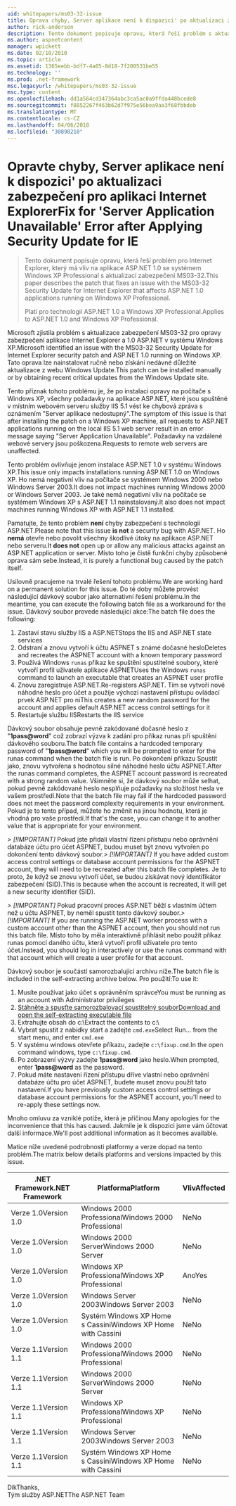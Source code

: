 ```yaml
---
uid: whitepapers/ms03-32-issue
title: Oprava chyby, Server aplikace není k dispozici' po aktualizaci zabezpečení pro aplikaci Internet Explorer | Microsoft Docs
author: rick-anderson
description: Tento dokument popisuje opravu, která řeší problém s aktualizací zabezpečení MS03-32 pro Internet Explorer, který má vliv na aplikace ASP.NET 1.0 spuštěné na Wi...
ms.author: aspnetcontent
manager: wpickett
ms.date: 02/10/2010
ms.topic: article
ms.assetid: 1365eebb-bdf7-4a05-8d18-7f200531be55
ms.technology: ''
ms.prod: .net-framework
msc.legacyurl: /whitepapers/ms03-32-issue
msc.type: content
ms.openlocfilehash: dd1a564cd347364abc3ca5ac0a9ffda448bcede8
ms.sourcegitcommit: f8852267f463b62d7f975e56bea9aa3f68fbbdeb
ms.translationtype: MT
ms.contentlocale: cs-CZ
ms.lasthandoff: 04/06/2018
ms.locfileid: "30898210"
---
```

<a name="fix-for-server-application-unavailable-error-after-applying-security-update-for-ie"></a><span data-ttu-id="940a8-103">Opravte chyby, Server aplikace není k dispozici' po aktualizaci zabezpečení pro aplikaci Internet Explorer</span><span class="sxs-lookup"><span data-stu-id="940a8-103">Fix for 'Server Application Unavailable' Error after Applying Security Update for IE</span></span>
====================
> <span data-ttu-id="940a8-104">Tento dokument popisuje opravu, která řeší problém pro Internet Explorer, který má vliv na aplikace ASP.NET 1.0 se systémem Windows XP Professional s aktualizací zabezpečení MS03-32.</span><span class="sxs-lookup"><span data-stu-id="940a8-104">This paper describes the patch that fixes an issue with the MS03-32 Security Update for Internet Explorer that affects ASP.NET 1.0 applications running on Windows XP Professional.</span></span>
> 
> <span data-ttu-id="940a8-105">Platí pro technologii ASP.NET 1.0 a Windows XP Professional.</span><span class="sxs-lookup"><span data-stu-id="940a8-105">Applies to ASP.NET 1.0 and Windows XP Professional.</span></span>


<span data-ttu-id="940a8-106">Microsoft zjistila problém s aktualizace zabezpečení MS03-32 pro opravy zabezpečení aplikace Internet Explorer a 1.0 ASP.NET v systému Windows XP.</span><span class="sxs-lookup"><span data-stu-id="940a8-106">Microsoft identified an issue with the MS03-32 Security Update for Internet Explorer security patch and ASP.NET 1.0 running on Windows XP.</span></span> <span data-ttu-id="940a8-107">Tato oprava lze nainstalovat ručně nebo získání nedávné důležité aktualizace z webu Windows Update.</span><span class="sxs-lookup"><span data-stu-id="940a8-107">This patch can be installed manually or by obtaining recent critical updates from the Windows Update site.</span></span>

<span data-ttu-id="940a8-108">Tento příznak tohoto problému je, že po instalaci opravy na počítače s Windows XP, všechny požadavky na aplikace ASP.NET, které jsou spuštěné v místním webovém serveru služby IIS 5.1 vést ke chybová zpráva s oznámením "Server aplikace nedostupný".</span><span class="sxs-lookup"><span data-stu-id="940a8-108">The symptom of this issue is that after installing the patch on a Windows XP machine, all requests to ASP.NET applications running on the local IIS 5.1 web server result in an error message saying "Server Application Unavailable".</span></span> <span data-ttu-id="940a8-109">Požadavky na vzdálené webové servery jsou poškozena.</span><span class="sxs-lookup"><span data-stu-id="940a8-109">Requests to remote web servers are unaffected.</span></span>

<span data-ttu-id="940a8-110">Tento problém ovlivňuje jenom instalace ASP.NET 1.0 v systému Windows XP.</span><span class="sxs-lookup"><span data-stu-id="940a8-110">This issue only impacts installations running ASP.NET 1.0 on Windows XP.</span></span> <span data-ttu-id="940a8-111">Ho nemá negativní vliv na počítače se systémem Windows 2000 nebo Windows Server 2003.</span><span class="sxs-lookup"><span data-stu-id="940a8-111">It does not impact machines running Windows 2000 or Windows Server 2003.</span></span> <span data-ttu-id="940a8-112">Je také nemá negativní vliv na počítače se systémem Windows XP s ASP.NET 1.1 nainstalovaný.</span><span class="sxs-lookup"><span data-stu-id="940a8-112">It also does not impact machines running Windows XP with ASP.NET 1.1 installed.</span></span>

<span data-ttu-id="940a8-113">Pamatujte, že tento problém **není** chyby zabezpečení s technologií ASP.NET.</span><span class="sxs-lookup"><span data-stu-id="940a8-113">Please note that this issue **is not** a security bug with ASP.NET.</span></span> <span data-ttu-id="940a8-114">Ho **nemá** otevře nebo povolit všechny škodlivé útoky na aplikace ASP.NET nebo serveru.</span><span class="sxs-lookup"><span data-stu-id="940a8-114">It **does not** open up or allow any malicious attacks against an ASP.NET application or server.</span></span> <span data-ttu-id="940a8-115">Místo toho je čistě funkční chyby způsobené oprava sám sebe.</span><span class="sxs-lookup"><span data-stu-id="940a8-115">Instead, it is purely a functional bug caused by the patch itself.</span></span>

<span data-ttu-id="940a8-116">Usilovně pracujeme na trvalé řešení tohoto problému.</span><span class="sxs-lookup"><span data-stu-id="940a8-116">We are working hard on a permanent solution for this issue.</span></span> <span data-ttu-id="940a8-117">Do té doby můžete provést následující dávkový soubor jako alternativní řešení problému.</span><span class="sxs-lookup"><span data-stu-id="940a8-117">In the meantime, you can execute the following batch file as a workaround for the issue.</span></span> <span data-ttu-id="940a8-118">Dávkový soubor provede následující akce:</span><span class="sxs-lookup"><span data-stu-id="940a8-118">The batch file does the following:</span></span>

1. <span data-ttu-id="940a8-119">Zastaví stavu služby IIS a ASP.NET</span><span class="sxs-lookup"><span data-stu-id="940a8-119">Stops the IIS and ASP.NET state services</span></span>
2. <span data-ttu-id="940a8-120">Odstraní a znovu vytvoří k účtu ASPNET s známé dočasné heslo</span><span class="sxs-lookup"><span data-stu-id="940a8-120">Deletes and recreates the ASPNET account with a known temporary password</span></span>
3. <span data-ttu-id="940a8-121">Používá Windows `runas` příkaz ke spuštění spustitelné soubory, které vytvoří profil uživatele aplikace ASPNET</span><span class="sxs-lookup"><span data-stu-id="940a8-121">Uses the Windows `runas` command to launch an executable that creates an ASPNET user profile</span></span>
4. <span data-ttu-id="940a8-122">Znovu zaregistruje ASP.NET.</span><span class="sxs-lookup"><span data-stu-id="940a8-122">Re-registers ASP.NET.</span></span> <span data-ttu-id="940a8-123">Tím se vytvoří nové náhodné heslo pro účet a použije výchozí nastavení přístupu ovládací prvek ASP.NET pro ni</span><span class="sxs-lookup"><span data-stu-id="940a8-123">This creates a new random password for the account and applies default ASP.NET access control settings for it</span></span>
5. <span data-ttu-id="940a8-124">Restartuje službu IIS</span><span class="sxs-lookup"><span data-stu-id="940a8-124">Restarts the IIS service</span></span>

<span data-ttu-id="940a8-125">Dávkový soubor obsahuje pevně zakódované dočasné heslo z "<strong>1pass@word</strong>" což zobrazí výzva k zadání pro příkaz runas při spuštění dávkového souboru.</span><span class="sxs-lookup"><span data-stu-id="940a8-125">The batch file contains a hardcoded temporary password of "<strong>1pass@word</strong>" which you will be prompted to enter for the runas command when the batch file is run.</span></span> <span data-ttu-id="940a8-126">Po dokončení příkazu Spustit jako, znovu vytvořena s hodnotou silné náhodné heslo účtu ASPNET.</span><span class="sxs-lookup"><span data-stu-id="940a8-126">After the runas command completes, the ASPNET account password is recreated with a strong random value.</span></span> <span data-ttu-id="940a8-127">Všimněte si, že dávkový soubor může selhat, pokud pevně zakódované heslo nesplňuje požadavky na složitost hesla ve vašem prostředí.</span><span class="sxs-lookup"><span data-stu-id="940a8-127">Note that the batch file may fail if the hardcoded password does not meet the password complexity requirements in your environment.</span></span> <span data-ttu-id="940a8-128">Pokud je to tento případ, můžete ho změnit na jinou hodnotu, která je vhodná pro vaše prostředí.</span><span class="sxs-lookup"><span data-stu-id="940a8-128">If that's the case, you can change it to another value that is appropriate for your environment.</span></span>

<span data-ttu-id="940a8-129">*> [!IMPORTANT]* Pokud jste přidali vlastní řízení přístupu nebo oprávnění databáze účtu pro účet ASPNET, budou muset být znovu vytvořen po dokončení tento dávkový soubor.</span><span class="sxs-lookup"><span data-stu-id="940a8-129">*> [!IMPORTANT]* If you have added custom access control settings or database account permissions for the ASPNET account, they will need to be recreated after this batch file completes.</span></span> <span data-ttu-id="940a8-130">Je to proto, že když se znovu vytvoří účet, se budou získávat nový identifikátor zabezpečení (SID).</span><span class="sxs-lookup"><span data-stu-id="940a8-130">This is because when the account is recreated, it will get a new security identifier (SID).</span></span>

<span data-ttu-id="940a8-131">*> [!IMPORTANT]* Pokud pracovní proces ASP.NET běží s vlastním účtem než u účtu ASPNET, by neměl spustit tento dávkový soubor.</span><span class="sxs-lookup"><span data-stu-id="940a8-131">*> [!IMPORTANT]* If you are running the ASP.NET worker process with a custom account other than the ASPNET account, then you should not run this batch file.</span></span> <span data-ttu-id="940a8-132">Místo toho by měla interaktivně přihlásit nebo použít příkaz runas pomocí daného účtu, která vytvoří profil uživatele pro tento účet.</span><span class="sxs-lookup"><span data-stu-id="940a8-132">Instead, you should log in interactively or use the runas command with that account which will create a user profile for that account.</span></span>

<span data-ttu-id="940a8-133">Dávkový soubor je součástí samorozbalující archivu níže.</span><span class="sxs-lookup"><span data-stu-id="940a8-133">The batch file is included in the self-extracting archive below.</span></span> <span data-ttu-id="940a8-134">Pro použití:</span><span class="sxs-lookup"><span data-stu-id="940a8-134">To use it:</span></span>

1. <span data-ttu-id="940a8-135">Musíte používat jako účet s oprávněním správce</span><span class="sxs-lookup"><span data-stu-id="940a8-135">You must be running as an account with Administrator privileges</span></span>
2. [<span data-ttu-id="940a8-136">Stáhněte a spusťte samorozbalovací spustitelný soubor</span><span class="sxs-lookup"><span data-stu-id="940a8-136">Download and open the self-extracting executable file</span></span>](ms03-32-issue/_static/fixup1.exe)
3. <span data-ttu-id="940a8-137">Extrahujte obsah do c:\\</span><span class="sxs-lookup"><span data-stu-id="940a8-137">Extract the contents to c:\\</span></span>
4. <span data-ttu-id="940a8-138">Vybrat spustit z nabídky start a zadejte `cmd.exe`</span><span class="sxs-lookup"><span data-stu-id="940a8-138">Select Run... from the start menu, and enter `cmd.exe`</span></span>
5. <span data-ttu-id="940a8-139">V systému windows otevřete příkazu, zadejte `c:\fixup.cmd`.</span><span class="sxs-lookup"><span data-stu-id="940a8-139">In the open command windows, type `c:\fixup.cmd`.</span></span>
6. <span data-ttu-id="940a8-140">Po zobrazení výzvy zadejte <strong>1pass@word</strong> jako heslo.</span><span class="sxs-lookup"><span data-stu-id="940a8-140">When prompted, enter <strong>1pass@word</strong> as the password.</span></span>
7. <span data-ttu-id="940a8-141">Pokud máte nastavení řízení přístupu dříve vlastní nebo oprávnění databáze účtu pro účet ASPNET, budete muset znovu použít tato nastavení.</span><span class="sxs-lookup"><span data-stu-id="940a8-141">If you have previously custom access control settings or database account permissions for the ASPNET account, you'll need to re-apply these settings now.</span></span>

<span data-ttu-id="940a8-142">Mnoho omluvu za vzniklé potíže, která je příčinou.</span><span class="sxs-lookup"><span data-stu-id="940a8-142">Many apologies for the inconvenience that this has caused.</span></span> <span data-ttu-id="940a8-143">Jakmile je k dispozici jsme vám účtovat další informace.</span><span class="sxs-lookup"><span data-stu-id="940a8-143">We'll post additional information as it becomes available.</span></span>

<span data-ttu-id="940a8-144">Matice níže uvedené podrobnosti platformy a verze dopad na tento problém.</span><span class="sxs-lookup"><span data-stu-id="940a8-144">The matrix below details platforms and versions impacted by this issue.</span></span>

| <span data-ttu-id="940a8-145">.NET Framework</span><span class="sxs-lookup"><span data-stu-id="940a8-145">.NET Framework</span></span> | <span data-ttu-id="940a8-146">Platforma</span><span class="sxs-lookup"><span data-stu-id="940a8-146">Platform</span></span> | <span data-ttu-id="940a8-147">Vliv</span><span class="sxs-lookup"><span data-stu-id="940a8-147">Affected</span></span> |
| --- | --- | --- |
| <span data-ttu-id="940a8-148">Verze 1.0</span><span class="sxs-lookup"><span data-stu-id="940a8-148">Version 1.0</span></span> | <span data-ttu-id="940a8-149">Windows 2000 Professional</span><span class="sxs-lookup"><span data-stu-id="940a8-149">Windows 2000 Professional</span></span> | <span data-ttu-id="940a8-150">Ne</span><span class="sxs-lookup"><span data-stu-id="940a8-150">No</span></span> |
| <span data-ttu-id="940a8-151">Verze 1.0</span><span class="sxs-lookup"><span data-stu-id="940a8-151">Version 1.0</span></span> | <span data-ttu-id="940a8-152">Windows 2000 Server</span><span class="sxs-lookup"><span data-stu-id="940a8-152">Windows 2000 Server</span></span> | <span data-ttu-id="940a8-153">Ne</span><span class="sxs-lookup"><span data-stu-id="940a8-153">No</span></span> |
| <span data-ttu-id="940a8-154">Verze 1.0</span><span class="sxs-lookup"><span data-stu-id="940a8-154">Version 1.0</span></span> | <span data-ttu-id="940a8-155">Windows XP Professional</span><span class="sxs-lookup"><span data-stu-id="940a8-155">Windows XP Professional</span></span> | <span data-ttu-id="940a8-156">Ano</span><span class="sxs-lookup"><span data-stu-id="940a8-156">Yes</span></span> |
| <span data-ttu-id="940a8-157">Verze 1.0</span><span class="sxs-lookup"><span data-stu-id="940a8-157">Version 1.0</span></span> | <span data-ttu-id="940a8-158">Windows Server 2003</span><span class="sxs-lookup"><span data-stu-id="940a8-158">Windows Server 2003</span></span> | <span data-ttu-id="940a8-159">Ne</span><span class="sxs-lookup"><span data-stu-id="940a8-159">No</span></span> |
| <span data-ttu-id="940a8-160">Verze 1.0</span><span class="sxs-lookup"><span data-stu-id="940a8-160">Version 1.0</span></span> | <span data-ttu-id="940a8-161">Systém Windows XP Home s Cassini</span><span class="sxs-lookup"><span data-stu-id="940a8-161">Windows XP Home with Cassini</span></span> | <span data-ttu-id="940a8-162">Ne</span><span class="sxs-lookup"><span data-stu-id="940a8-162">No</span></span> |
| <span data-ttu-id="940a8-163">Verze 1.1</span><span class="sxs-lookup"><span data-stu-id="940a8-163">Version 1.1</span></span> | <span data-ttu-id="940a8-164">Windows 2000 Professional</span><span class="sxs-lookup"><span data-stu-id="940a8-164">Windows 2000 Professional</span></span> | <span data-ttu-id="940a8-165">Ne</span><span class="sxs-lookup"><span data-stu-id="940a8-165">No</span></span> |
| <span data-ttu-id="940a8-166">Verze 1.1</span><span class="sxs-lookup"><span data-stu-id="940a8-166">Version 1.1</span></span> | <span data-ttu-id="940a8-167">Windows 2000 Server</span><span class="sxs-lookup"><span data-stu-id="940a8-167">Windows 2000 Server</span></span> | <span data-ttu-id="940a8-168">Ne</span><span class="sxs-lookup"><span data-stu-id="940a8-168">No</span></span> |
| <span data-ttu-id="940a8-169">Verze 1.1</span><span class="sxs-lookup"><span data-stu-id="940a8-169">Version 1.1</span></span> | <span data-ttu-id="940a8-170">Windows XP Professional</span><span class="sxs-lookup"><span data-stu-id="940a8-170">Windows XP Professional</span></span> | <span data-ttu-id="940a8-171">Ne</span><span class="sxs-lookup"><span data-stu-id="940a8-171">No</span></span> |
| <span data-ttu-id="940a8-172">Verze 1.1</span><span class="sxs-lookup"><span data-stu-id="940a8-172">Version 1.1</span></span> | <span data-ttu-id="940a8-173">Windows Server 2003</span><span class="sxs-lookup"><span data-stu-id="940a8-173">Windows Server 2003</span></span> | <span data-ttu-id="940a8-174">Ne</span><span class="sxs-lookup"><span data-stu-id="940a8-174">No</span></span> |
| <span data-ttu-id="940a8-175">Verze 1.1</span><span class="sxs-lookup"><span data-stu-id="940a8-175">Version 1.1</span></span> | <span data-ttu-id="940a8-176">Systém Windows XP Home s Cassini</span><span class="sxs-lookup"><span data-stu-id="940a8-176">Windows XP Home with Cassini</span></span> | <span data-ttu-id="940a8-177">Ne</span><span class="sxs-lookup"><span data-stu-id="940a8-177">No</span></span> |

<span data-ttu-id="940a8-178">Dík</span><span class="sxs-lookup"><span data-stu-id="940a8-178">Thanks,</span></span>   
 <span data-ttu-id="940a8-179">Tým služby ASP.NET</span><span class="sxs-lookup"><span data-stu-id="940a8-179">The ASP.NET Team</span></span>
